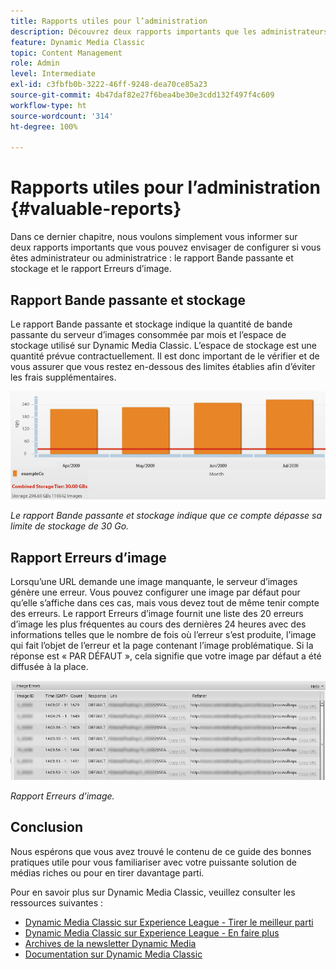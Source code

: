 ```yaml
---
title: Rapports utiles pour l’administration
description: Découvrez deux rapports importants que les administrateurs et administratrices de Dynamic Media Classic doivent envisager de configurer.
feature: Dynamic Media Classic
topic: Content Management
role: Admin
level: Intermediate
exl-id: c3fbfb0b-3222-46ff-9248-dea70ce85a23
source-git-commit: 4b47daf82e27f6bea4be30e3cdd132f497f4c609
workflow-type: ht
source-wordcount: '314'
ht-degree: 100%

---
```


# Rapports utiles pour l’administration {#valuable-reports}

Dans ce dernier chapitre, nous voulons simplement vous informer sur deux rapports importants que vous pouvez envisager de configurer si vous êtes administrateur ou administratrice : le rapport Bande passante et stockage et le rapport Erreurs d’image.

## Rapport Bande passante et stockage

Le rapport Bande passante et stockage indique la quantité de bande passante du serveur d’images consommée par mois et l’espace de stockage utilisé sur Dynamic Media Classic. L’espace de stockage est une quantité prévue contractuellement. Il est donc important de le vérifier et de vous assurer que vous restez en-dessous des limites établies afin d’éviter les frais supplémentaires.

![image](assets/valuable-reports/reports-1.jpg)

_Le rapport Bande passante et stockage indique que ce compte dépasse sa limite de stockage de 30 Go._

## Rapport Erreurs d’image

Lorsqu’une URL demande une image manquante, le serveur d’images génère une erreur. Vous pouvez configurer une image par défaut pour qu’elle s’affiche dans ces cas, mais vous devez tout de même tenir compte des erreurs. Le rapport Erreurs d’image fournit une liste des 20 erreurs d’image les plus fréquentes au cours des dernières 24 heures avec des informations telles que le nombre de fois où l’erreur s’est produite, l’image qui fait l’objet de l’erreur et la page contenant l’image problématique. Si la réponse est « PAR DÉFAUT », cela signifie que votre image par défaut a été diffusée à la place.

![image](assets/valuable-reports/reports-2.jpg)

_Rapport Erreurs d’image._

## Conclusion

Nous espérons que vous avez trouvé le contenu de ce guide des bonnes pratiques utile pour vous familiariser avec votre puissante solution de médias riches ou pour en tirer davantage parti.

Pour en savoir plus sur Dynamic Media Classic, veuillez consulter les ressources suivantes :

- [Dynamic Media Classic sur Experience League - Tirer le meilleur parti](https://guided.adobe.com/?launch=AEM-5a#recommended/solutions/experience-manager)
- [Dynamic Media Classic sur Experience League - En faire plus](https://guided.adobe.com/?launch=AEM-6a#recommended/solutions/experience-manager)
- [Archives de la newsletter Dynamic Media](https://experienceleague.adobe.com/docs/dynamic-media-classic/using/dynamic-media-newsletter.html?lang=fr)
- [Documentation sur Dynamic Media Classic](https://experienceleague.adobe.com/docs/dynamic-media-classic/using/home.html?lang=fr)
